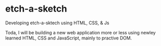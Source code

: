 # etch-a-sketch
Developing etch-a-sktech using HTML, CSS, &amp; Js

Toda, I will be building a new web application more or less using newley learned HTML, CSS and JavaScript, mainly to practive DOM.